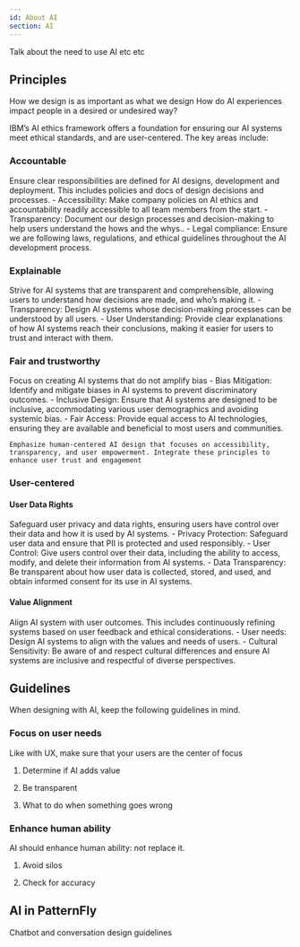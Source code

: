 ```yaml
---
id: About AI
section: AI
--- 
```


Talk about the need to use AI etc etc 

## Principles

How we design is as important as what we design
How do AI experiences impact people in a desired or undesired way?

IBM’s AI ethics framework offers a foundation for ensuring our AI systems meet ethical standards, and are user-centered. The key areas include:

### Accountable 

Ensure clear responsibilities are defined for AI designs, development and deployment. This includes policies and docs of design decisions and processes​.
    - Accessibility: Make company policies on AI ethics and accountability readily accessible to all team members from the start.
    - Transparency: Document our design processes and decision-making to help users understand the hows and the whys..
    - Legal compliance: Ensure we are following laws, regulations, and ethical guidelines throughout the AI development process.

### Explainable
Strive for AI systems that are transparent and comprehensible, allowing users to understand how decisions are made, and who’s making it.
    - Transparency: Design AI systems whose decision-making processes can be understood by all users.
    - User Understanding: Provide clear explanations of how AI systems reach their conclusions, making it easier for users to trust and interact with them. 

### Fair and trustworthy
Focus on creating AI systems that do not amplify bias
    - Bias Mitigation: Identify and mitigate biases in AI systems to prevent discriminatory outcomes.
    - Inclusive Design: Ensure that AI systems are designed to be inclusive, accommodating various user demographics and avoiding systemic bias.
    - Fair Access: Provide equal access to AI technologies, ensuring they are available and beneficial to most users and communities.

    Emphasize human-centered AI design that focuses on accessibility, transparency, and user empowerment. Integrate these principles to enhance user trust and engagement​

### User-centered

#### User Data Rights
Safeguard user privacy and data rights, ensuring users have control over their data and how it is used by AI systems​.
    - Privacy Protection: Safeguard user data and ensure that PII is protected and used responsibly.
    - User Control: Give users control over their data, including the ability to access, modify, and delete their information from AI systems.
    - Data Transparency: Be transparent about how user data is collected, stored, and used, and obtain informed consent for its use in AI systems.

#### Value Alignment
Align AI system with user outcomes. This includes continuously refining systems based on user feedback and ethical considerations.
    - User needs: Design AI systems to align with the values and needs of users.
    - Cultural Sensitivity: Be aware of and respect cultural differences and ensure AI systems are inclusive and respectful of diverse perspectives.

## Guidelines 

When designing with AI, keep the following guidelines in mind.

### Focus on user needs 

Like with UX, make sure that your users are the center of focus

1. Determine if AI adds value 

1. Be transparent 

1. What to do when something goes wrong 

### Enhance human ability

AI should enhance human ability: not replace it.

1. Avoid silos 

1. Check for accuracy 

## AI in PatternFly

Chatbot and conversation design guidelines 